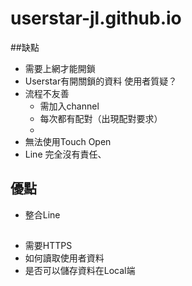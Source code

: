 # userstar-jl.github.io

##缺點
- 需要上網才能開鎖
- Userstar有開關鎖的資料 使用者質疑？
- 流程不友善
  - 需加入channel
  - 每次都有配對（出現配對要求）
  - 
- 無法使用Touch Open
- Line 完全沒有責任、
 ## 優點
- 整合Line

## 
- 需要HTTPS
- 如何讀取使用者資料
- 是否可以儲存資料在Local端
